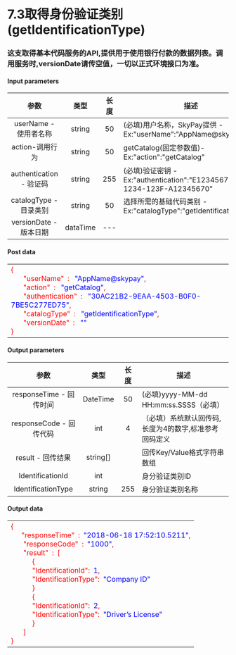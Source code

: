 # 7.3取得身份验证类别(getIdentificationType)
### 这支取得基本代码服务的API,提供用于使用银行付款的数据列表。调用服务时,versionDate请传空值，一切以正式环境接口为准。

#### Input parameters
| 参数                        |    类型     | 长度    |描述|
| :-------------------------: | :-----------: |:-----:|--------------------------------|   
|userName - 使用者名称|string|50|(必填)用户名称，SkyPay提供 - Ex:"userName":"AppName@skypay"|
|action-调用行为|string|50|getCatalog(固定参数值)- Ex:"action":"getCatalog"|
|authentication  - 验证码|string |255|(必填)验证密钥 - Ex:"authentication":"E1234567-123C-1234-123F-A12345670"|
|catalogType - 目录类别|string|50|选择所需的基础代码类别 - Ex:"catalogType":"getIdentificationType"|
|versionDate - 版本日期|dataTime|---|


#### Post data

<table color=blue><tr><td white=DarkSeaGreen>
<font color=Red>
{<br>
  &ensp;&ensp;&ensp; "userName"&ensp;: <font color=blue> &ensp;"AppName@skypay"</font>,<br>
  &ensp;&ensp;&ensp;   "action"&ensp;: <font color=blue> &ensp;"getCatalog"</font>,<br>
  &ensp;&ensp;&ensp;   "authentication"&ensp;: <font color=blue> &ensp;"30AC21B2-9EAA-4503-B0F0-7BE5C277ED75"</font>,<br>
  &ensp;&ensp;&ensp;	"catalogType"&ensp;: <font color=blue> &ensp;"getIdentificationType"</font>,<br>
  &ensp;&ensp;&ensp;	"versionDate"&ensp;: <font color=blue> &ensp;""</font><br>
}
</font>
</td></tr></table>


#### Output parameters
| 参数                        |    类型     | 长度    |描述|
| :-------------------------: | :-----------: |:-----:|--------------------------------|   
|responseTime - 回传时间|DateTime|50|(必填)yyyy-MM-dd HH:mm:ss.SSSS（必填）|
|responseCode - 回传代码|int|4|（必填）系统默认回传码,长度为4的数字,标准参考回码定义|
|result - 回传结果|string[]||回传Key/Value格式字符串数组|
|IdentificationId|int||身分验证类别ID|
|IdentificationType|string|255|身分验证类别名称|

#### Output data
<table color=blue><tr><td white=DarkSeaGreen>
<font color=Red>
{<br>
  &ensp;&ensp;&ensp;"responseTime"&ensp;:&ensp;<font color=blue>"2018-06-18 17:52:10.5211"</font>,<br>
    &ensp;&ensp;&ensp; "responseCode"&ensp;:&ensp;<font color=blue>"1000"</font>,<br>
   &ensp;&ensp;&ensp;   "result"&ensp;:&ensp;[<br>
     &ensp;&ensp;&ensp; &ensp;&ensp;   {&ensp;<br>
     &ensp;&ensp;&ensp; &ensp;&ensp;         "IdentificationId":&ensp;<font color=blue>1</font>,<br>
     &ensp;&ensp;&ensp; &ensp;&ensp;		 "IdentificationType":&ensp;<font color=blue>"Company ID"</font><br>
     &ensp;&ensp;&ensp; &ensp;&ensp;        }<br>
          &ensp;&ensp;&ensp; &ensp;&ensp;   {&ensp;<br>
     &ensp;&ensp;&ensp; &ensp;&ensp;         "IdentificationId":&ensp;<font color=blue>2</font>,<br>
     &ensp;&ensp;&ensp; &ensp;&ensp;		 "IdentificationType":&ensp;<font color=blue>"Driver’s License"</font><br>
     &ensp;&ensp;&ensp; &ensp;&ensp;        }<br>
     &ensp;&ensp;&ensp;    ]<br>
}
</font>
</td></tr></table>
